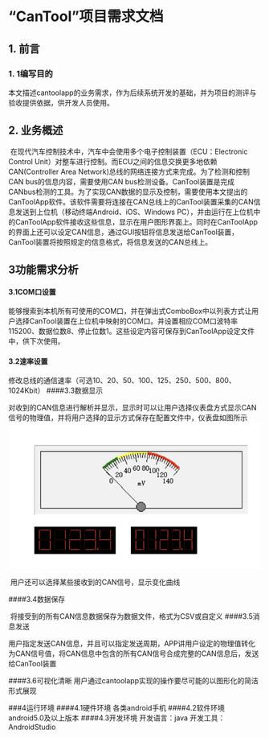 # “CanTool”项目需求文档

## 1. 前言

### 1. 1编写目的

​	本文描述cantoolapp的业务需求，作为后续系统开发的基础，并为项目的测评与验收提供依据，供开发人员使用。

## 2. 业务概述

​	在现代汽车控制技术中，汽车中会使用多个电子控制装置（ECU：Electronic Control Unit）对整车进行控制。而ECU之间的信息交换更多地依赖CAN(Controller Area Network)总线的网络连接方式来完成。为了检测和控制CAN bus的信息内容，需要使用CAN bus检测设备。CanTool装置是完成CANbus检测的工具。为了实现CAN数据的显示及控制，需要使用本文提出的CanToolApp软件。该软件需要将连接在CAN总线上的CanTool装置采集的CAN信息发送到上位机（移动终端Android、iOS、Windows PC），并由运行在上位机中的CanToolApp软件接收这些信息，显示在用户图形界面上。同时在CanToolApp的界面上还可以设定CAN信息，通过GUI按钮将信息发送给CanTool装置，CanTool装置将按照规定的信息格式，将信息发送的CAN总线上。

## 3功能需求分析

#### 3.1COM口设置

​	能够搜索到本机所有可使用的COM口，并在弹出式ComboBox中以列表方式让用户选择CanTool装置在上位机中映射的COM口。并设置相应COM口波特率115200、数据位数8、停止位数1。这些设定内容可保存到CanToolApp设定文件中，供下次使用。

#### 3.2速率设置

​	修改总线的通信速率（可选10、20、50、100、125、250、500、800、1024Kbit）
####3.3数据显示

​	对收到的CAN信息进行解析并显示，显示时可以让用户选择仪表盘方式显示CAN信号的物理值，并将用户选择的显示方式保存在配置文件中，仪表盘如图所示
![](1507480223483.jpg)

​	用户还可以选择某些接收到的CAN信号，显示变化曲线

####3.4数据保存

​	将接受到的所有CAN信息数据保存为数据文件，格式为CSV或自定义
####3.5消息发送

​	用户指定发送CAN信息，并且可以指定发送周期，APP讲用户设定的物理值转化为CAN信号值，将CAN信息中包含的所有CAN信号合成完整的CAN信息后，发送给CanTool装置

####3.6可视化清晰
​	用户通过cantoolapp实现的操作要尽可能的以图形化的简洁形式展现

###4运行环境
####4.1硬件环境
各类android手机
####4.2软件环境
android5.0及以上版本
####4.3开发环境
开发语言：java
开发工具：AndroidStudio
